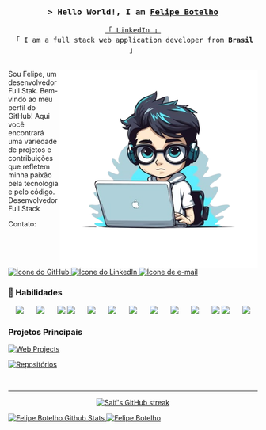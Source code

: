 <!-- Intro  -->
<h3 align="center">
        <samp>&gt; Hello World!, I am
                <b><a target="_blank" href="(https://www.linkedin.com/in/felipe-botelho-167554255/)">Felipe Botelho</a></b>
        </samp>
</h3>
<p align="center"> 
  <samp>
    <a href="https://www.linkedin.com/in/felipe-botelho-167554255/">「 LinkedIn 」</a>
    <br>
    「 I am a full stack web application developer from <b>Brasil</b> 」
    <br>
    <br>
  </samp>
</p>

<img src="https://github.com/FelipeBotelhoo/FelipeBotelhoo/blob/main/perfil.png?raw=true" alt="ilustração de um computador" min-width="400px" max-width="400px" width="400px" align="right">

Sou Felipe, um desenvolvedor Full Stak. Bem-vindo ao meu perfil do GitHub! Aqui você encontrará uma variedade de projetos e contribuições que refletem minha paixão pela tecnologia e pelo código. <br>
Desenvolvedor Full Stack 
<br>



Contato: <a href="https://github.com/FelipeBotelhoo">
  <img src="https://img.icons8.com/fluent/48/000000/github.png" alt="Ícone do GitHub" width="24px" height="24px"/>
</a>   <a href="https://www.linkedin.com/in/felipe-botelho-167554255/">
  <img src="https://img.icons8.com/fluent/48/000000/linkedin.png" alt="Ícone do LinkedIn" width="24px" height="24px"/>
</a>   <a href="mailto:felipeaparecido.dev@gmail.com">
  <img src="https://img.icons8.com/fluent/48/000000/email-open.png" alt="Ícone de e-mail" width="24px" height="24px"/>
</a>

### 🔧 Habilidades
<div align="center">
<img src="https://img.icons8.com/color/48/000000/php.png"/>ﾠﾠ<img src="https://img.icons8.com/color/48/000000/java-coffee-cup-logo.png"/>ﾠﾠ<img src="https://img.icons8.com/color/48/000000/javascript.png"/>
<img src="https://img.icons8.com/color/48/000000/angularjs.png"/>ﾠﾠ<img src="https://img.icons8.com/office/48/000000/react.png"/>ﾠﾠ<img src="https://img.icons8.com/color/48/000000/ionic.png"/>ﾠﾠ<img src="https://img.icons8.com/fluent/48/000000/laravel.png"/>ﾠﾠ<img src="https://img.icons8.com/color/48/000000/nodejs.png"/>ﾠﾠ<img src="https://img.icons8.com/color/48/000000/express.png"/>ﾠﾠ<img src="https://img.icons8.com/color/48/000000/spring-logo.png"/>ﾠﾠ<img src="https://img.icons8.com/color/48/000000/typescript.png"/>
<img src="https://img.icons8.com/color/48/000000/postgreesql.png"/>ﾠﾠ<img src="https://img.icons8.com/color/50/000000/mysql-logo.png"/> </div>

###  Projetos Principais
[![Web Projects](https://github-readme-stats.vercel.app/api/pin/?username=FelipeBotelhoo&repo=Mobidata&border_color=0000FF&bg_color=0D1117&title_color=58A6FF&text_color=8B949E&icon_color=58A6FF)](https://github.com/FelipeBotelhoo/Mobidata)

<p align="left">
  <a href="https://github.com/FelipeBotelhoo?tab=repositories" target="_blank"><img alt="Repositórios" title="Repositórios" src="https://img.shields.io/badge/-Repositórios-2962FF?style=for-the-badge&logo=koding&logoColor=white"/></a>
</p>

<br/>
<hr/>

<p align="center">
  <a href="https://github.com/FelipeBotelhoo">
    <img src="https://github-readme-streak-stats.herokuapp.com/?user=FelipeBotelhoo&theme=radical&border=0000FF&background=0D1117" alt="Saif's GitHub streak"/>
  </a>
</p>

<a href="https://github.com/FelipeBotelhoo">
<a href="https://github.com/FelipeBotelhoo">
  <img alt="Felipe Botelho Github Stats" src="https://github-readme-stats.vercel.app/api?username=FelipeBotelhoo&theme=react&border_color=0000FF&bg_color=0D1117&title_color=F85D7F&icon_color=F8D866" height="192px" width="49.5%"/>
</a>
  <a href="https://github.com/FelipeBotelhoo"><img alt="Felipe Botelho" src="https://denvercoder1-github-readme-stats.vercel.app/api/top-langs/?username=alsiam&langs_count=8&layout=compact&theme=react&border_color=0000FF&bg_color=0D1117&title_color=F85D7F&icon_color=F8D866" height="192px" width="49.5%" height="192px" width="49.5%"/></a>
  <br/>
</a>




